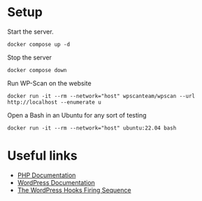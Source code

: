# Setup

Start the server.

```
docker compose up -d
```

Stop the server

```
docker compose down
```

Run WP-Scan on the website

```
docker run -it --rm --network="host" wpscanteam/wpscan --url http://localhost --enumerate u
```

Open a Bash in an Ubuntu for any sort of testing

```
docker run -it --rm --network="host" ubuntu:22.04 bash
```

# Useful links

- [PHP Documentation](https://www.php.net/manual/de/function.strpos.php)
- [WordPress Documentation](https://developer.wordpress.org/reference/functions/status_header/)
- [The WordPress Hooks Firing Sequence](http://rachievee.com/the-wordpress-hooks-firing-sequence/)
